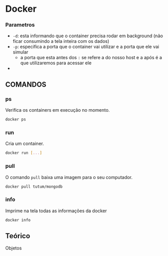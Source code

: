 # Docker

### Parametros

- `-d`: esta informando que o container precisa rodar em background (não ficar consumindo a tela inteira com os dados)
- `-p`: especifica a porta que o container vai utilizar e a porta que ele vai simular
  - a porta que esta antes dos `:` se refere a do nosso host e a após é a que utilizaremos para acessar ele
- 

## COMANDOS

### ps
Verifica os containers em execução no momento.

```bash
docker ps
```

### run
Cria um container.

```bash
docker run [...]
```


### pull
O comando `pull` baixa uma imagem para o seu computador.

```bash
docker pull tutum/mongodb
```

### info
Imprime na tela todas as informações da docker

```bash
docker info
```

### 



### 

## Teórico

Objetos